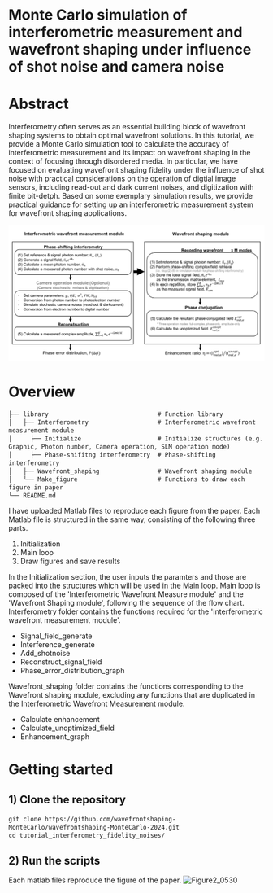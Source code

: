 # Monte Carlo simulation of interferometric measurement and wavefront shaping under influence of shot noise and camera noise 
# Abstract
Interferometry often serves as an essential building block of wavefront shaping systems to obtain optimal wavefront solutions. In this tutorial, we provide a Monte Carlo simulation tool to calculate the accuracy of interferometric measurement and its impact on wavefront shaping in the context of focusing through disordered media. In particular, we have focused on evaluating wavefront shaping fidelity under the influence of shot noise with practical considerations on the operation of digtial image sensors, including read-out and dark current noises, and digitization with finite bit-detph. Based on some exemplary simulation results, we provide practical guidance for setting up an interferometric measurement system for wavefront shaping applications.

![flowchart](https://github.com/wavefrontshaping-MonteCarlo/tutorial_interferometry_fidelity_noises/blob/main/library/images/Figure2_0530.png)

# Overview   
    ├── library                              # Function library 
    │   ├── Interferometry                   # Interferometric wavefront measurement module
    │     ├── Initialize                     # Initialize structures (e.g. Graphic, Photon number, Camera operation, SLM operation mode)
    │     ├── Phase-shifitng interferometry  # Phase-shifting interferometry
    │   ├── Wavefront_shaping                # Wavefront shaping module
    │   └── Make_figure                      # Functions to draw each figure in paper
    └── README.md

I have uploaded Matlab files to reproduce each figure from the paper. Each Matlab file is structured in the same way, consisting of the following three parts.

1) Initialization
2) Main loop
3) Draw figures and save results 
 

In the Initialization section, the user inputs the paramters and those are packed into the structures which will be used in the Main loop.
Main loop is composed of the 'Interferometric Wavefront Measure module' and the 'Wavefront Shaping module', following the sequence of the flow chart.
Interferometry folder contains the functions required for the 'Interferometric wavefront measurement module'.
- Signal_field_generate
- Interference_generate
- Add_shotnoise
- Reconstruct_signal_field
- Phase_error_distribution_graph
  
Wavefront_shaping folder contains the functions corresponding to the Wavefront shaping module, excluding any functions that are duplicated in the Interferometric Wavefront Measurement module.
- Calculate enhancement
- Calculate_unoptimized_field
- Enhancement_graph 


# Getting started 
## 1) Clone the repository
```
git clone https://github.com/wavefrontshaping-MonteCarlo/wavefrontshaping-MonteCarlo-2024.git
cd tutorial_interferometry_fidelity_noises/

```
## 2) Run the scripts
Each matlab files reproduce the figure of the paper.
![Figure2_0530](https://github.com/wavefrontshaping-MonteCarlo/tutorial_interferometry_fidelity_noises/assets/168101179/218c94a5-e680-4387-a98a-5fc08798f3e9)
